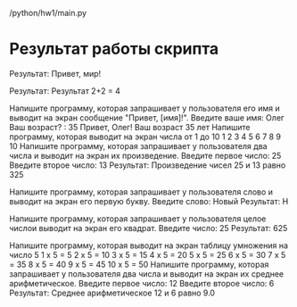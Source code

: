 /python/hw1/main.py
# Результат работы скрипта

Результат: Привет, мир!

Результат: Результат 2+2 = 4

Напишите программу, которая запрашивает у пользователя его имя и выводит на экран сообщение "Привет, [имя]!".
Введите ваше имя: Олег
Ваш возраст? : 35
Привет, Олег!
 Ваш возраст 35 лет
Напишите программу, которая выводит на экран числа от 1 до 10
1
2
3
4
5
6
7
8
9
10
Напишите программу, которая запрашивает у пользователя два числа и выводит на экран их произведение.
Введите первое число: 25
Введите второе число: 13
Результат: Произведение чисел 25 и 13 равно 325

Напишите программу, которая запрашивает у пользователя слово и выводит на экран его первую букву.
Введите слово: Новый
Результат: Н

Напишите программу, которая запрашивает у пользователя целое числои выводит на экран его квадрат.
Введите число: 25
Результат: 625

Напишите программу, которая выводит на экран таблицу умножения на число 5
1 x 5 = 5
2 x 5 = 10
3 x 5 = 15
4 x 5 = 20
5 x 5 = 25
6 x 5 = 30
7 x 5 = 35
8 x 5 = 40
9 x 5 = 45
10 x 5 = 50
Напишите программу, которая запрашивает у пользователя два числа и выводит на экран их среднее арифметическое.
Введите первое число: 12
Введите второе число: 6
Результат: Среднее арифметическое 12 и 6 равно 9.0